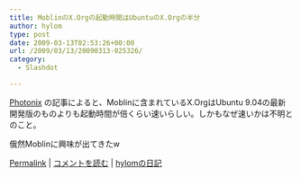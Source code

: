 ```yaml
---
title: MoblinのX.Orgの起動時間はUbuntuのX.Orgの半分
author: hylom
type: post
date: 2009-03-13T02:53:26+00:00
url: /2009/03/13/20090313-025326/
category:
  - Slashdot

---
```

  [Photonix][1] の記事によると、Moblinに含まれているX.OrgはUbuntu 9.04の最新開発版のものよりも起動時間が倍くらい速いらしい。しかもなぜ速いかは不明とのこと。

俄然Moblinに興味が出てきたw

  [Permalink][2] |   [コメントを読む][3] |   [hylomの日記][4]

 [1]: http://www.phoronix.com/scan.php?page=news_item&px=NzEzNw
 [2]: http://slashdot.jp/~hylom/journal/470029
 [3]: http://slashdot.jp/~hylom/journal/470029#acomments
 [4]: http://slashdot.jp/~hylom/journal/
